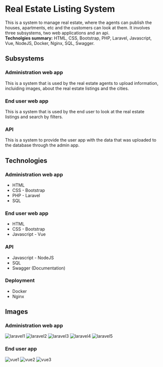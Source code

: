 # Real Estate Listing System

This is a system to manage real estate, where the agents can publish the houses, apartments, etc and the customers can look at them. It involves three subsystems, two web applications and an api.  
__Technolgies summary:__ HTML, CSS, Bootstrap, PHP, Laravel, Javascript, Vue, NodeJS, Docker, Nginx, SQL, Swagger.

## Subsystems

### Administration web app
This is a system that is used by the real estate agents to upload information, incluiding images, about the real estate listings and the cities.

### End user web app
This is a system that is used by the end user to look at the real estate listings and search by filters.

### API
This is a system to provide the user app with the data that was uploaded to the database through the admin app.

## Technologies

### Administration web app
- HTML
- CSS - Bootstrap
- PHP - Laravel
- SQL

### End user web app
- HTML
- CSS - Bootstrap
- Javascript - Vue

### API
- Javascript - NodeJS
- SQL
- Swagger (Documentation)

### Deployment
- Docker
- Nginx

## Images
### Administration web app

![laravel1](https://i.ibb.co/syKr0Qf/laravel1.jpg)
![laravel2](https://i.ibb.co/1MWD9H8/laravel2.jpg)
![laravel3](https://i.ibb.co/K28SgRW/laravel3.jpg)
![laravel4](https://i.ibb.co/rFx47CC/laravel4.jpg)
![laravel5](https://i.ibb.co/64yF6V3/laravel5.jpg)

### End user app

![vue1](https://i.ibb.co/yfrtqGb/vue1.jpg)
![vue2](https://i.ibb.co/p2Rw42V/vue2.jpg)
![vue3](https://i.ibb.co/SP07wbn/vue3.jpg)
